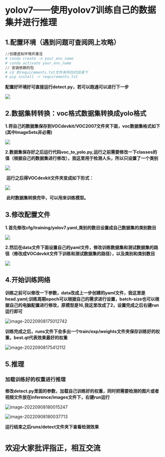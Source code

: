 # yolov7——使用yolov7训练自己的数据集并进行推理

## 1.配置环境（遇到问题可查阅网上攻略）

```python
//创建虚拟环境并激活
# conda create -n your_env_name
# conda activate your_env_name
// 安装依赖的包
# cd 到requirements.txt文件夹所在的目录下
# pip install -r requirements.txt
```

**配置好环境好可直接运行detect.py，若可以跑通可以进行下一步**

![](https://github.com/Sunstroperao/yolov7/blob/master/figure/1.png)

## 2.数据集转转换：voc格式数据集转换成yolo格式

**1.将自己的数据集保存到VOCdevkit/VOC2007文件夹下面，voc数据集格式如下(其中ImageSets非必需)**

![](https://github.com/Sunstroperao/yolov7/blob/master/figure/2.png)

**2.数据集保存好之后运行代码voc_to_yolo.py,运行之前需要修改一下classes的值（根据自己的数据集进行修改），我这里用于检测人头，所以只设置了一个类别**

![](https://github.com/Sunstroperao/yolov7/blob/master/figure/3.png)

​		**运行之后得VOCdevkit文件夹变成如下形式：**

![](https://github.com/Sunstroperao/yolov7/blob/master/figure/4.png)

​	**此时数据集转换完毕，可以用来训练模型。**

## 3.修改配置文件

**1.首先修改cfg/training/yolov7.yaml,类别的数目设置成自己数据集的类别数目**

![](https://github.com/Sunstroperao/yolov7/blob/master/figure/5.png)

**2.然后在data文件下面设置自己的yaml文件，修改训练数据集和测试数据集的路径（修改成VOCdevkit文件下训练和测试数据集的路径），以及类别和类别数目**

![](https://github.com/Sunstroperao/yolov7/blob/master/figure/6.png)

## 4.开始训练网络

**训练之前可以修改一下参数，data改成上一步创建的yaml文件，我这里是head.yaml;训练周期epoch可以根据自己的需求进行设置，batch-size也可以根据自己的电脑配置进行修改，原模型是16,我这里改成了2，设置完成之后右键run运行即可**

![image-20220908175012742](https://github.com/Sunstroperao/yolov7/blob/master/figure/7.png)

**训练完成之后，runs文件下会多出一个train/exp/weights文件夹保存训练好的权重，best.qt代表效果最好的权重**

![image-20220908175412112](https://github.com/Sunstroperao/yolov7/blob/master/figure/8.png)

## 5.推理

### 加载训练好的权重进行推理

**修改detect.py里面的参数，加载自己训练好的权重，同时把需要检测的图片或者视频文件放在inference/images文件下，右键run运行**

![image-20220908180015247](https://github.com/Sunstroperao/yolov7/blob/master/figure/9.png)

![image-20220908180037713](https://github.com/Sunstroperao/yolov7/blob/master/figure/10.png)

**运行结束之后runs/detect文件夹下查看检测效果**

# `欢迎大家批评指正，相互交流`
